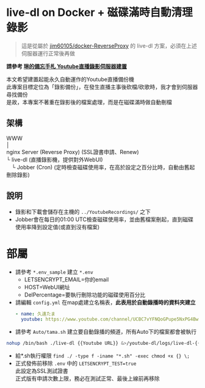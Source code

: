 # live-dl on Docker + 磁碟滿時自動清理錄影
> 這是從屬於 [jim60105/docker-ReverseProxy](https://github.com/jim60105/docker-ReverseProxy) 的 live-dl 方案，必須在上述伺服器運行正常後再做

**請參考 [琳的備忘手札 Youtube直播錄影伺服器建置](https://blog.maki0419.com/2020/11/docker-youtube-dl-auto-recording-live-dl.html)**

本文希望建置起能永久自動運作的Youtube直播備份機\
此專案目標定位為「錄影備份」，在發生直播主事後砍檔/砍歌時，我才會到伺服器尋找備份\
是故，本專案不著重在錄影後的檔案處理，而是在磁碟滿時做自動刪檔 

## 架構
WWW\
│\
nginx Server (Reverse Proxy) (SSL證書申請、Renew)\
└ live-dl (直播錄影機，提供對外WebUI)\
 　└ Jobber (Cron) (定時檢查磁碟使用率，在高於設定之百分比時，自動由舊起刪除錄影) 

## 說明
* 錄影和下載會儲存在主機的 `../YoutubeRecordings/` 之下
* Jobber會在每日的01:00 UTC檢查磁碟使用率，並由舊檔案刪起，直到磁碟使用率降到設定值(或直到沒有檔案)

# 部屬
* 請參考 `*.env_sample` 建立 `*.env`
    * LETSENCRYPT_EMAIL=你的email
    * HOST=WebUI網址
    * DelPercentage=要執行刪除功能的磁碟使用百分比
* 請編輯 `config.yml` 在map處建立名稱表，**此表用於自動錄播時的資料夾建立**
    ```yml
    - name: 久遠たま
      youtube: https://www.youtube.com/channel/UCBC7vYFNQoGPupe5NxPG4Bw
    ```
* 請參考 `Auto/tama.sh` 建立要自動錄播的頻道，所有Auto下的檔案都會被執行
```sh
nohup /bin/bash ./live-dl {{Youtube URL}} &>/youtube-dl/logs/live-dl-{{Channel Name}}.$(date +%d%b%y-%H%M%S).log &
```
* 給*.sh執行權限 `find ./ -type f -iname "*.sh" -exec chmod +x {} \;`
* 正式發佈前移除 `.env` 中的 `LETSENCRYPT_TEST=true`\
此設定為SSL測試證書\
正式版有申請次數上限，務必在測試正常、最後上線前再移除

